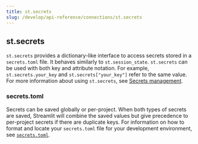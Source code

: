 ```yaml
---
title: st.secrets
slug: /develop/api-reference/connections/st.secrets
---
```


## st.secrets

`st.secrets` provides a dictionary-like interface to access secrets stored in a `secrets.toml` file. It behaves similarly to `st.session_state`. `st.secrets` can be used with both key and attribute notation. For example, `st.secrets.your_key` and `st.secrets["your_key"]` refer to the same value. For more information about using `st.secrets`, see [Secrets management]().

### secrets.toml

Secrets can be saved globally or per-project. When both types of secrets are saved, Streamlit will combine the saved values but give precedence to per-project secrets if there are duplicate keys. For information on how to format and locate your `secrets.toml` file for your development environment, see [`secrets.toml`]().
